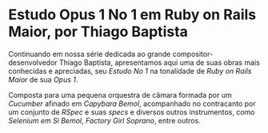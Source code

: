 # Estudo Opus 1 No 1 em Ruby on Rails Maior, por Thiago Baptista

Continuando em nossa série dedicada ao grande compositor-desenvolvedor Thiago Baptista, apresentamos aqui uma de suas obras mais conhecidas e apreciadas, seu _Estudo No 1_ na tonalidade de _Ruby on Rails Maior_ de sua _Opus 1_.

Composta para uma pequena orquestra de câmara formada por um _Cucumber_ afinado em _Capybara Bemol_, acompanhado no contracanto por um conjunto de _RSpec_ e suas _specs_ e diversos outros instrumentos, como _Selenium em Si Bemol_, _Factory Girl Soprano_, entre outros. 
